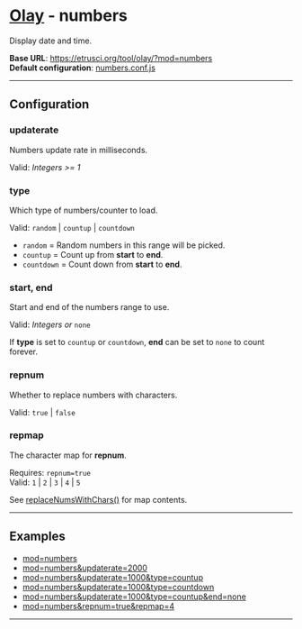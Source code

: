 # [Olay](../../README.md) - numbers

Display date and time.

**Base URL**: <https://etrusci.org/tool/olay/?mod=numbers>  
**Default configuration**: [numbers.conf.js](./numbers.conf.js)

---

## Configuration

### updaterate

Numbers update rate in milliseconds.

Valid: *Integers >= 1*

### type

Which type of numbers/counter to load.

Valid: `random` | `countup` | `countdown`

- `random` = Random numbers in this range will be picked.
- `countup` = Count up from **start** to **end**.
- `countdown` = Count down from **start** to **end**.

### start, end

Start and end of the numbers range to use.

Valid: *Integers or* `none`

If **type** is set to `countup` or `countdown`, **end** can be set to `none` to count forever.

### repnum

Whether to replace numbers with characters.

Valid: `true` | `false`

### repmap

The character map for **repnum**.

Requires: `repnum=true`  
Valid: `1` | `2` | `3` | `4` | `5`

See [replaceNumsWithChars()](../lib/olay.js) for map contents.

---

## Examples

- [mod=numbers](https://etrusci.org/tool/olay/?mod=numbers)
- [mod=numbers&updaterate=2000](https://etrusci.org/tool/olay/?mod=numbers&updaterate=2000)
- [mod=numbers&updaterate=1000&type=countup](https://etrusci.org/tool/olay/?mod=numbers&updaterate=1000&type=countup&start=0&end=10)
- [mod=numbers&updaterate=1000&type=countdown](https://etrusci.org/tool/olay/?mod=numbers&updaterate=1000&type=countdown&start=10&end=0)
- [mod=numbers&updaterate=1000&type=countup&end=none](https://etrusci.org/tool/olay/?mod=numbers&updaterate=1000&type=countup&end=none)
- [mod=numbers&repnum=true&repmap=4](https://etrusci.org/tool/olay/?mod=numbers&repnum=true&repmap=4)

---
